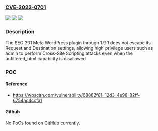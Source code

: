 ### [CVE-2022-0701](https://cve.mitre.org/cgi-bin/cvename.cgi?name=CVE-2022-0701)
![](https://img.shields.io/static/v1?label=Product&message=Seo%20301%20Meta&color=blue)
![](https://img.shields.io/static/v1?label=Version&message=n%2Fa&color=blue)
![](https://img.shields.io/static/v1?label=Vulnerability&message=CWE-79%20Cross-site%20Scripting%20(XSS)&color=brighgreen)

### Description

The SEO 301 Meta WordPress plugin through 1.9.1 does not escape its Request and Destination settings, allowing high privilege users such as admin to perform Cross-Site Scripting attacks even when the unfiltered_html capability is disallowed

### POC

#### Reference
- https://wpscan.com/vulnerability/68882f81-12d3-4e98-82ff-6754ac4ccfa1

#### Github
No PoCs found on GitHub currently.

